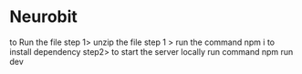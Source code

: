 # Neurobit
to Run the file 
step 1> unzip the file 
step 1 > run the command npm i to install dependency
step2> to start the server locally  run command npm run dev


